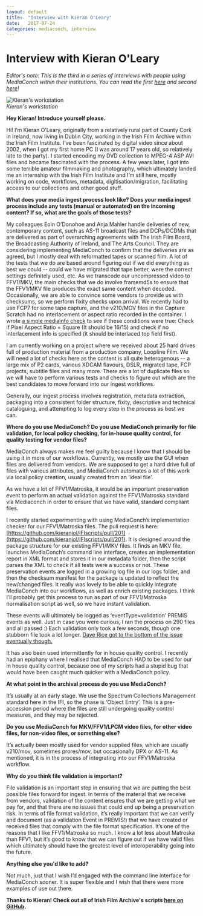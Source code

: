 ```yaml
---
layout: default
title:  "Interview with Kieran O'Leary"
date:   2017-07-24
categories: mediaconch, interview
---
```


# Interview with Kieran O'Leary

*Editor's note: This is the third in a series of interviews with people using MediaConch within their institutions. You can read the first [here](https://mediaarea.net/MediaConch/2017/06/13/interview-with-eddy-colloton/) and second [here](https://mediaarea.net/MediaConch/2017/07/07/interview-with-kathryn-gronsbell/)!*

![Kieran's workstation](/MediaConch/images/kieran.png)  
*Kieran's workstation*

**Hey Kieran! Introduce yourself please.**  

Hi! I’m Kieran O’Leary, originally from a relatively rural part of County Cork in Ireland, now living in Dublin City, working in the Irish Film Archive within the Irish Film Institute. I’ve been fascinated by digital video since about 2002, when I got my first home PC (I was around 17 years old, so relatively late to the party). I started encoding my DVD collection to MPEG-4 ASP AVI files and became fascinated with the process. A few years later, I got into some terrible amateur filmmaking and photography, which ultimately landed me an internship with the Irish Film Institute and I’m still here, mostly working on code, workflows, metadata, digitisation/migration, facilitating access to our collections and other good stuff.  

**What does your media ingest process look like? Does your media ingest process include any tests (manual or automated) on the incoming content? If so, what are the goals of those tests?**  

My colleagues Eoin O’Donohoe and Anja Mahler handle deliveries of new, contemporary content, such as AS-11 broadcast files and DCPs/DCDMs that are delivered as part of overarching agreements with The Irish Film Board, the Broadcasting Authority of Ireland, and The Arts Council. They are considering implementing MediaConch to confirm that the deliveries are as agreed, but I mostly deal with reformatted tapes or scanned film.
A lot of the tests that we do are based around figuring out if we did everything as best we could -- could we have migrated that tape better, were the correct settings definitely used, etc. As we transcode our uncompressed video to FFV1/MKV, the main checks that we do involve framemd5s to ensure that the FFV1/MKV file produces the exact same content when decoded. Occasionally, we are able to convince some vendors to provide us with checksums, so we perform fixity checks upon arrival. We recently had to use FCP7 for some tape capture, and the v210/MOV files in the Capture Scratch had no interlacement or aspect ratio recorded in the container. I wrote [a simple mediainfo check](https://github.com/kieranjol/IFIscripts/blob/master/makeffv1.py#L173) to see if these conditions were true: Check if Pixel Aspect Ratio = Square (It should be 16/15) and check if no interlacement info is specified (it should be interlaced top field first).  

I am currently working on a project where we received about 25 hard drives full of production material from a production company, Loopline Film. We will need a lot of checks here as the content is all quite heterogenous -- a large mix of P2 cards, various XDCAM flavours, DSLR, migrated tape, FCP projects, subtitle files and many more. There are a lot of duplicate files so we will have to perform various tests and checks to figure out which are the best candidates to move forward into our ingest workflows.  

Generally, our ingest process involves registration, metadata extraction, packaging into a consistent folder structure, fixity, descriptive and technical cataloguing, and attempting to log every step in the process as best we can.  

**Where do you use MediaConch? Do you use MediaConch primarily for file validation, for local policy checking, for in-house quality control, for quality testing for vendor files?**   

MediaConch always makes me feel guilty because I know that I should be using it in more of our workflows. Currently, we mostly use the GUI when files are delivered from vendors. We are supposed to get a hard drive full of files with various attributes, and MediaConch automates a lot of this work via local policy creation, usually created from an ‘ideal file’.   

As we have a lot of FFV1/Matroska, it would be an important preservation event to perform an actual validation against the FFV1/Matroska standard via Mediaconch in order to ensure that we have valid, standard compliant files.  

I recently started experimenting with using MediaConch’s implementation checker for our FFV1/Matroska files. The pull request is here: [https://github.com/kieranjol/IFIscripts/pull/201](https://github.com/kieranjol/IFIscripts/pull/201). It is designed around the package structure for our existing FFV1/MKV files. It finds an MKV file, launches MediaConch’s command line interface, creates an implementation report in XML format and stores it in our metadata folder, then the script parses the XML to check if all tests were a success or not. These preservation events are logged in a growing log file in our logs folder, and then the checksum manifest for the package is updated to reflect the new/changed files. It really was lovely to be able to quickly integrate MediaConch into our workflows, as well as enrich existing packages. I think I’ll probably get this process to run as part of our FFV1/Matroska normalisation script as well, so we have instant validation.  

These events will ultimately be logged as ‘eventType=validation’ PREMIS events as well. Just in case you were curious, I ran the process on 290 files and all passed :) Each validation only took a few seconds, though one stubborn file took a lot longer. [Dave Rice got to the bottom of the issue eventually though.](https://github.com/MediaArea/MediaConch/issues/194)  

It has also been used intermittently for in house quality control. I recently had an epiphany where I realised that MediaConch HAD to be used for our in house quality control, because one of my scripts had a stupid bug that would have been caught much quicker with a MediaConch policy.  

**At what point in the archival process do you use MediaConch?**  

It’s usually at an early stage. We use the Spectrum Collections Management standard here in the IFI, so the phase is ‘Object Entry’. This is a pre-accession period where the files are still undergoing quality control measures, and they may be rejected.

**Do you use MediaConch for MKV/FFV1/LPCM video files, for other video files, for non-video files, or something else?**  

It’s actually been mostly used for vendor supplied files, which are usually v210/mov, sometimes prores/mov, but occasionally DPX or AS-11. As mentioned, it is in the process of integrating into our FFV1/Matroska workflow.  

**Why do you think file validation is important?**  

File validation is an important step in ensuring that we are putting the best possible files forward for ingest. In terms of the material that we receive from vendors, validation of the content ensures that we are getting what we pay for, and that there are no issues that could end up being a preservation risk. In terms of file format validation, it’s really important that we can verify and document (as a validation Event in PREMIS!) that we have created or received files that comply with the file format specification. It’s one of the reasons that I like FFV1/Matroska so much. I know a lot less about Matroska than FFV1, but it’s good to know that we can figure out if we have valid files which ultimately should have the greatest level of interoperability going into the future.  

**Anything else you'd like to add?**  

Not much, just that I wish I’d engaged with the command line interface for MediaConch sooner. It is super flexible and I wish that there were more examples of use out there.  

**Thanks to Kieran! Check out all of Irish Film Archive's scripts [here on GitHub](https://github.com/kieranjol/IFIscripts).**
